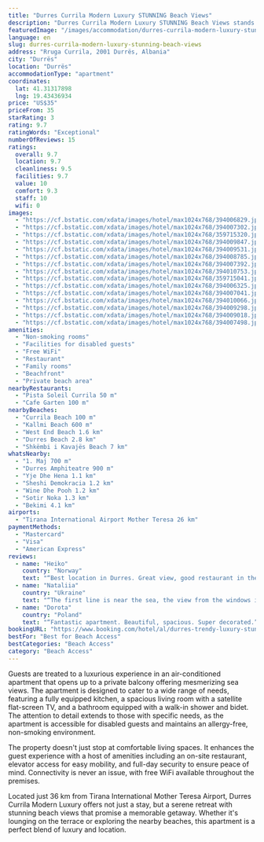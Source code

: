 ```yaml
---
title: "Durres Currila Modern Luxury STUNNING Beach Views"
description: "Durres Currila Modern Luxury STUNNING Beach Views stands out as a premier destination for travelers seeking unparalleled seaside accommodations in Durrës."
featuredImage: "/images/accommodation/durres-currila-modern-luxury-stunning-beach-views-394006829.jpg"
language: en
slug: durres-currila-modern-luxury-stunning-beach-views
address: "Rruga Currila, 2001 Durrës, Albania"
city: "Durrës"
location: "Durrës"
accommodationType: "apartment"
coordinates:
  lat: 41.31317898
  lng: 19.43436934
price: "US$35"
priceFrom: 35
starRating: 3
rating: 9.7
ratingWords: "Exceptional"
numberOfReviews: 15
ratings:
  overall: 9.7
  location: 9.7
  cleanliness: 9.5
  facilities: 9.7
  value: 10
  comfort: 9.3
  staff: 10
  wifi: 0
images:
  - "https://cf.bstatic.com/xdata/images/hotel/max1024x768/394006829.jpg?k=b629046f854fba0b4c4eebde85b48c48f293d8a56a9a0ae90a6c9609312a7b01&o=&hp=1"
  - "https://cf.bstatic.com/xdata/images/hotel/max1024x768/394007302.jpg?k=40caecf467a9691e3580c86b7435d1c9aa2c8e57bcacf725b8ab2fea96c96439&o=&hp=1"
  - "https://cf.bstatic.com/xdata/images/hotel/max1024x768/359715320.jpg?k=3b05ba834d9465115256b232871c3555e0394057a059d867535c749a22d934d1&o=&hp=1"
  - "https://cf.bstatic.com/xdata/images/hotel/max1024x768/394009847.jpg?k=4951c09cdbd03fa5ea9056e90eea9653f0b8955d07e57c798cfe5ab0641d6f22&o=&hp=1"
  - "https://cf.bstatic.com/xdata/images/hotel/max1024x768/394009531.jpg?k=8d4a45aee333bbac83fb20d7a54d3e9e19edc8b02d7e0417fc3a1886dab0d5b1&o=&hp=1"
  - "https://cf.bstatic.com/xdata/images/hotel/max1024x768/394008785.jpg?k=132bd46b9a7bda2f748fcf29229f5975bd5143b040abf4d47aa08797628ba893&o=&hp=1"
  - "https://cf.bstatic.com/xdata/images/hotel/max1024x768/394007392.jpg?k=5b2909f33708110f9a4d3b2ee329b1ad589a1edcc0eb10f90136b7d63755def6&o=&hp=1"
  - "https://cf.bstatic.com/xdata/images/hotel/max1024x768/394010753.jpg?k=d5cc2dc98e6c0f13d24955a67f283a35204dc15a9ec9337f8bc48ddb9dca45d5&o=&hp=1"
  - "https://cf.bstatic.com/xdata/images/hotel/max1024x768/359715041.jpg?k=aed5fd30bb1b75d73943c17163df3123bf7bd1e4d9f2aa5cb7d0e87c4fb54a93&o=&hp=1"
  - "https://cf.bstatic.com/xdata/images/hotel/max1024x768/394006325.jpg?k=dd6746c19eb77165996853bf6fd69e6ebd3a2fabf24465c086299cbe474e7ef6&o=&hp=1"
  - "https://cf.bstatic.com/xdata/images/hotel/max1024x768/394007041.jpg?k=f8477f389c30c4a11617cf537c75256e8891f5ad468e9a52d26fb7ac22d18fee&o=&hp=1"
  - "https://cf.bstatic.com/xdata/images/hotel/max1024x768/394010066.jpg?k=d6b801a4d042a437fb2b85b172734b37f9c4692bba37a72418333b6700000c04&o=&hp=1"
  - "https://cf.bstatic.com/xdata/images/hotel/max1024x768/394009298.jpg?k=dcef98f400a27d43b8a137171e16b173d0974960659225af9cb4b0d7210e11ef&o=&hp=1"
  - "https://cf.bstatic.com/xdata/images/hotel/max1024x768/394009018.jpg?k=bed34f1cc1fc0c46dab55908754ba33c2807b4ba245c925a5ad9f433f277bdd6&o=&hp=1"
  - "https://cf.bstatic.com/xdata/images/hotel/max1024x768/394007498.jpg?k=0511fbb22306d01c495610b941800cca96eb8ddf977c82a7c58e1188150be47c&o=&hp=1"
amenities:
  - "Non-smoking rooms"
  - "Facilities for disabled guests"
  - "Free WiFi"
  - "Restaurant"
  - "Family rooms"
  - "Beachfront"
  - "Private beach area"
nearbyRestaurants:
  - "Pista Soleil Currila 50 m"
  - "Cafe Garten 100 m"
nearbyBeaches:
  - "Currila Beach 100 m"
  - "Kallmi Beach 600 m"
  - "West End Beach 1.6 km"
  - "Durres Beach 2.8 km"
  - "Shkëmbi i Kavajës Beach 7 km"
whatsNearby:
  - "1. Maj 700 m"
  - "Durres Amphiteatre 900 m"
  - "Yje Dhe Hena 1.1 km"
  - "Sheshi Demokracia 1.2 km"
  - "Wine Dhe Pooh 1.2 km"
  - "Sotir Noka 1.3 km"
  - "Bekimi 4.1 km"
airports:
  - "Tirana International Airport Mother Teresa 26 km"
paymentMethods:
  - "Mastercard"
  - "Visa"
  - "American Express"
reviews:
  - name: "Heiko"
    country: "Norway"
    text: "“Best location in Durres. Great view, good restaurant in the house, bars in absolute proximity and still enough distance to the tour car.”"
  - name: "Nataliia"
    country: "Ukraine"
    text: "“The first line is near the sea, the view from the windows is very beautiful, the noise of the sea at night. The apartment has everything you need. But if you like to drink coffee in large mugs or tea, then take big cups with you, because there are...”"
  - name: "Dorota"
    country: "Poland"
    text: "“Fantastic apartment. Beautiful, spacious. Super decorated.”"
bookingURL: "https://www.booking.com/hotel/al/durres-trendy-luxury-stunning-views-beach.en-gb.html?aid=8035640"
bestFor: "Best for Beach Access"
bestCategories: "Beach Access"
category: "Beach Access"
---
```


Guests are treated to a luxurious experience in an air-conditioned apartment that opens up to a private balcony offering mesmerizing sea views. The apartment is designed to cater to a wide range of needs, featuring a fully equipped kitchen, a spacious living room with a satellite flat-screen TV, and a bathroom equipped with a walk-in shower and bidet. The attention to detail extends to those with specific needs, as the apartment is accessible for disabled guests and maintains an allergy-free, non-smoking environment.

The property doesn't just stop at comfortable living spaces. It enhances the guest experience with a host of amenities including an on-site restaurant, elevator access for easy mobility, and full-day security to ensure peace of mind. Connectivity is never an issue, with free WiFi available throughout the premises.

Located just 36 km from Tirana International Mother Teresa Airport, Durres Currila Modern Luxury offers not just a stay, but a serene retreat with stunning beach views that promise a memorable getaway. Whether it's lounging on the terrace or exploring the nearby beaches, this apartment is a perfect blend of luxury and location.